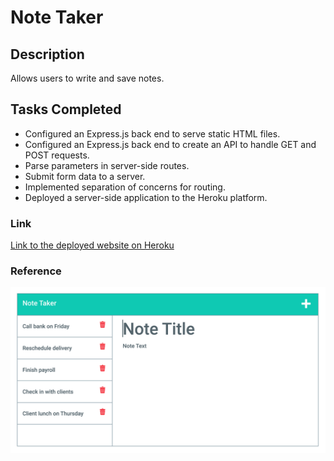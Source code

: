 # Note Taker

## Description
Allows users to write and save notes.

## Tasks Completed 
* Configured an Express.js back end to serve static HTML files.
* Configured an Express.js back end to create an API to handle GET and POST requests.
* Parse parameters in server-side routes.
* Submit form data to a server.
* Implemented separation of concerns for routing.
* Deployed a server-side application to the Heroku platform.

### Link 
[Link to the deployed website on Heroku](https://hidden-shelf-65601.herokuapp.com/)

### Reference 
![Screenshot of index.html](/public/assets/img/11-express-homework-demo-01.png)
